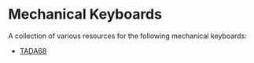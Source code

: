 # Mechanical Keyboards

A collection of various resources for the following mechanical keyboards:

* [TADA68](https://github.com/shalzz/keyboards/tree/master/tada68)
